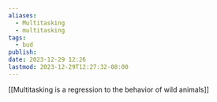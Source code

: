 ```yaml
---
aliases:
  - Multitasking
  - multitasking
tags:
  - bud
publish: 
date: 2023-12-29 12:26
lastmod: 2023-12-29T12:27:32-08:00
---
```

[[Multitasking is a regression to the behavior of wild animals]]